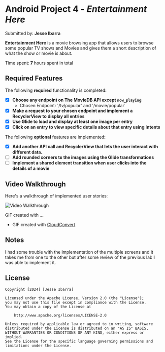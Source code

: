 # Android Project 4 - *Entertainment Here*

Submitted by: **Jesse Ibarra**

**Entertainment Here** is a movie browsing app that allows users to browse some popular TV shows and
Movies and gives them a short description of what the show or movie is about.

Time spent: **7** hours spent in total

## Required Features

The following **required** functionality is completed:

- [X] **Choose any endpoint on The MovieDB API except `now_playing`**
    - Chosen Endpoint: '/tv/popular' and '/movie/popular'
- [X] **Make a request to your chosen endpoint and implement a RecyclerView to display all entries**
- [X] **Use Glide to load and display at least one image per entry**
- [X] **Click on an entry to view specific details about that entry using Intents**

The following **optional** features are implemented:

- [X] **Add another API call and RecyclerView that lets the user interact with different data.**
- [ ] **Add rounded corners to the images using the Glide transformations**
- [ ] **Implement a shared element transition when user clicks into the details of a movie**

## Video Walkthrough

Here's a walkthrough of implemented user stories:

<img src='assets/Requirment_1.gif' title='Video Walkthrough' width='' alt='Video Walkthrough' /> 

GIF created with ...
- GIF created with [CloudConvert](https://cloudconvert.com/)

## Notes

I had some trouble with the implementation of the multiple screens and it takes me from one to the other
but after some review of the previous lab I was able to implement it.

## License

    Copyright [2024] [Jesse Ibarra]

    Licensed under the Apache License, Version 2.0 (the "License");
    you may not use this file except in compliance with the License.
    You may obtain a copy of the License at

        http://www.apache.org/licenses/LICENSE-2.0

    Unless required by applicable law or agreed to in writing, software
    distributed under the License is distributed on an "AS IS" BASIS,
    WITHOUT WARRANTIES OR CONDITIONS OF ANY KIND, either express or implied.
    See the License for the specific language governing permissions and
    limitations under the License.
